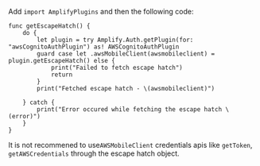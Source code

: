 Add `import AmplifyPlugins` and then the following code:

```
func getEscapeHatch() {
    do {
        let plugin = try Amplify.Auth.getPlugin(for: "awsCognitoAuthPlugin") as! AWSCognitoAuthPlugin
        guard case let .awsMobileClient(awsmobileclient) = plugin.getEscapeHatch() else {
            print("Failed to fetch escape hatch")
            return
        }
        print("Fetched escape hatch - \(awsmobileclient)")

    } catch {
        print("Error occured while fetching the escape hatch \(error)")
    }
}
```

It is not recommened to use`AWSMobileClient` credentials apis like `getToken`, `getAWSCredentials` through the escape hatch object.